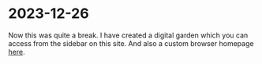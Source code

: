 # 2023-12-26

Now this was quite a break. I have created a digital garden
which you can access from the sidebar on this site.
And also a custom browser homepage [here](https://wiljam144.github.io/wiljam144).

